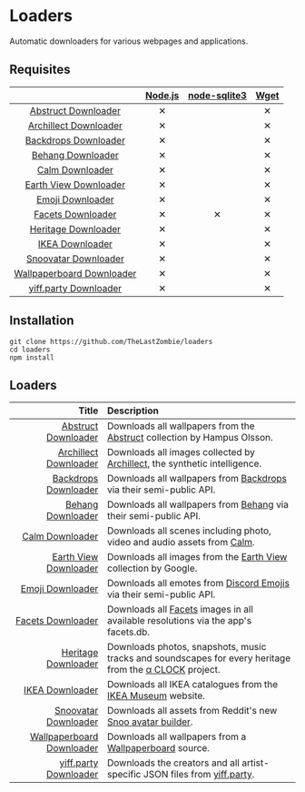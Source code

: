 # Loaders

Automatic downloaders for various webpages and applications.

## Requisites

|                                                                                                                          | [Node.js](https://nodejs.org/) | [node-sqlite3](https://github.com/mapbox/node-sqlite3) | [Wget](https://www.gnu.org/software/wget/) |
| :----------------------------------------------------------------------------------------------------------------------: | :----------------------------: | :----------------------------------------------------: | :----------------------------------------: |
| [Abstruct Downloader](https://github.com/TheLastZombie/loaders/blob/master/loaders/Abstruct%20Downloader.js)             | ✕                              |                                                        | ✕                                          |
| [Archillect Downloader](https://github.com/TheLastZombie/loaders/blob/master/loaders/Archillect%20Downloader.js)         | ✕                              |                                                        | ✕                                          |
| [Backdrops Downloader](https://github.com/TheLastZombie/loaders/blob/master/loaders/Backdrops%20Downloader.js)           | ✕                              |                                                        | ✕                                          |
| [Behang Downloader](https://github.com/TheLastZombie/loaders/blob/master/loaders/Behang%20Downloader.js)                 | ✕                              |                                                        | ✕                                          |
| [Calm Downloader](https://github.com/TheLastZombie/loaders/blob/master/loaders/Calm%20Downloader.js)                     | ✕                              |                                                        | ✕                                          |
| [Earth View Downloader](https://github.com/TheLastZombie/loaders/blob/master/loaders/Earth%20View%20Downloader.js)       | ✕                              |                                                        | ✕                                          |
| [Emoji Downloader](https://github.com/TheLastZombie/loaders/blob/master/loaders/Emoji%20Downloader.js)                   | ✕                              |                                                        | ✕                                          |
| [Facets Downloader](https://github.com/TheLastZombie/loaders/blob/master/loaders/Facets%20Downloader.js)                 | ✕                              | ✕                                                      | ✕                                          |
| [Heritage Downloader](https://github.com/TheLastZombie/loaders/blob/master/loaders/Heritage%20Downloader.js)             | ✕                              |                                                        | ✕                                          |
| [IKEA Downloader](https://github.com/TheLastZombie/loaders/blob/master/loaders/IKEA%20Downloader.js)                     | ✕                              |                                                        | ✕                                          |
| [Snoovatar Downloader](https://github.com/TheLastZombie/loaders/blob/master/loaders/Snoovatar%20Downloader.js)           | ✕                              |                                                        | ✕                                          |
| [Wallpaperboard Downloader](https://github.com/TheLastZombie/loaders/blob/master/loaders/Wallpaperboard%20Downloader.js) | ✕                              |                                                        | ✕                                          |
| [yiff.party Downloader](https://github.com/TheLastZombie/loaders/blob/master/loaders/yiff.party%20Downloader.js)         | ✕                              |                                                        | ✕                                          |

## Installation

```
git clone https://github.com/TheLastZombie/loaders
cd loaders
npm install
```

## Loaders

| Title                                                                                                                    | Description                                                                                                                                             |
| -----------------------------------------------------------------------------------------------------------------------: | :------------------------------------------------------------------------------------------------------------------------------------------------------ |
| [Abstruct Downloader](https://github.com/TheLastZombie/loaders/blob/master/loaders/Abstruct%20Downloader.js)             | Downloads all wallpapers from the <a href="http://abstruct.co">Abstruct</a> collection by Hampus Olsson.                                                |
| [Archillect Downloader](https://github.com/TheLastZombie/loaders/blob/master/loaders/Archillect%20Downloader.js)         | Downloads all images collected by <a href="http://archillect.com/">Archillect</a>, the synthetic intelligence.                                          |
| [Backdrops Downloader](https://github.com/TheLastZombie/loaders/blob/master/loaders/Backdrops%20Downloader.js)           | Downloads all wallpapers from <a href="https://backdrops.io/">Backdrops</a> via their semi-public API.                                                  |
| [Behang Downloader](https://github.com/TheLastZombie/loaders/blob/master/loaders/Behang%20Downloader.js)                 | Downloads all wallpapers from <a href="https://knokfirst.com/behang/">Behang</a> via their semi-public API.                                             |
| [Calm Downloader](https://github.com/TheLastZombie/loaders/blob/master/loaders/Calm%20Downloader.js)                     | Downloads all scenes including photo, video and audio assets from <a href="https://www.calm.com/meditate">Calm</a>.                                     |
| [Earth View Downloader](https://github.com/TheLastZombie/loaders/blob/master/loaders/Earth%20View%20Downloader.js)       | Downloads all images from the <a href="https://earthview.withgoogle.com/">Earth View</a> collection by Google.                                          |
| [Emoji Downloader](https://github.com/TheLastZombie/loaders/blob/master/loaders/Emoji%20Downloader.js)                   | Downloads all emotes from <a href="https://emoji.gg/">Discord Emojis</a> via their semi-public API.                                                     |
| [Facets Downloader](https://github.com/TheLastZombie/loaders/blob/master/loaders/Facets%20Downloader.js)                 | Downloads all <a href="http://www.facets.la/">Facets</a> images in all available resolutions via the app's facets.db.                                   |
| [Heritage Downloader](https://github.com/TheLastZombie/loaders/blob/master/loaders/Heritage%20Downloader.js)             | Downloads photos, snapshots, music tracks and soundscapes for every heritage from the <a href="https://www.sony.net/united/clock/">α CLOCK</a> project. |
| [IKEA Downloader](https://github.com/TheLastZombie/loaders/blob/master/loaders/IKEA%20Downloader.js)                     | Downloads all IKEA catalogues from the <a href="https://ikeamuseum.com/">IKEA Museum</a> website.                                                       |
| [Snoovatar Downloader](https://github.com/TheLastZombie/loaders/blob/master/loaders/Snoovatar%20Downloader.js)           | Downloads all assets from Reddit's new <a href="https://snoovatar.reddit.com/static/client/">Snoo avatar builder</a>.                                   |
| [Wallpaperboard Downloader](https://github.com/TheLastZombie/loaders/blob/master/loaders/Wallpaperboard%20Downloader.js) | Downloads all wallpapers from a <a href="https://github.com/danimahardhika/wallpaperboard">Wallpaperboard</a> source.                                   |
| [yiff.party Downloader](https://github.com/TheLastZombie/loaders/blob/master/loaders/yiff.party%20Downloader.js)         | Downloads the creators and all artist-specific JSON files from <a href="https://yiff.party/">yiff.party</a>.                                            |
